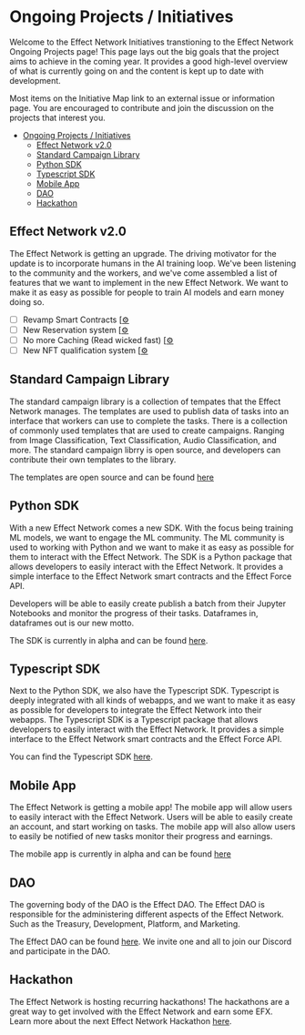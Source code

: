 # Ongoing Projects / Initiatives

Welcome to the Effect Network Initiatives transtioning to the Effect Network Ongoing Projects page! This page lays out the big goals that the project aims to achieve in the coming year.
It provides a good high-level overview of what is currently going on and the content is kept up to date with development.

Most items on the Initiative Map link to an external issue or information page. You are
encouraged to contribute and join the discussion on the projects that interest
you.

<!-- TOC -->
- [Ongoing Projects / Initiatives](#ongoing-projects--initiatives)
  - [Effect Network v2.0](#effect-network-v20)
  - [Standard Campaign Library](#standard-campaign-library)
  - [Python SDK](#python-sdk)
  - [Typescript SDK](#typescript-sdk)
  - [Mobile App](#mobile-app)
  - [DAO](#dao)
  - [Hackathon](#hackathon)
<!-- /TOC -->

## Effect Network v2.0

The Effect Network is getting an upgrade.
The driving motivator for the update is to incorporate humans in the AI training loop.
We've been listening to the community and the workers, and we've come assembled a list of features that we want to implement in the new Effect Network.
We want to make it as easy as possible for people to train AI models and earn money doing so.

- [ ] Revamp Smart Contracts [[⚙](https://github.com/effectai)
- [ ] New Reservation system [[⚙](https://github.com/effectai)
- [ ] No more Caching (Read wicked fast) [[⚙](https://github.com/effectai)
- [ ] New NFT qualification system [[⚙](https://github.com/effectai)

## Standard Campaign Library

The standard campaign library is a collection of tempates that the Effect Network manages.
The templates are used to publish data of tasks into an interface that workers can use to complete the tasks.
There is a collection of commonly used templates that are used to create campaigns.
Ranging from Image Classification, Text Classification, Audio Classification, and more.
The standard campaign librry is open source, and developers can contribute their own templates to the library.

The templates are open source and can be found [here](https://github.com/effectai/)

## Python SDK

With a new Effect Network comes a new SDK. With the focus being training ML models, we want to engage the ML community. The ML community is used to working with Python and we want to make it as easy as possible for them to interact with the Effect Network.
The SDK is a Python package that allows developers to easily interact with the Effect Network. It provides a simple interface to the Effect Network smart contracts and the Effect Force API.

Developers will be able to easily create publish a batch from their Jupyter Notebooks and monitor the progress of their tasks. Dataframes in, dataframes out is our new motto.

The SDK is currently in alpha and can be found [here](https://github.com/effectai).

## Typescript SDK

Next to the Python SDK, we also have the Typescript SDK.
Typescript is deeply integrated with all kinds of webapps, and we want to make it as easy as possible for developers to integrate the Effect Network into their webapps.
The Typescript SDK is a Typescript package that allows developers to easily interact with the Effect Network. It provides a simple interface to the Effect Network smart contracts and the Effect Force API.

You can find the Typescript SDK [here](https://github.com/effectai/effect-js).

## Mobile App

The Effect Network is getting a mobile app! The mobile app will allow users to easily interact with the Effect Network. Users will be able to easily create an account, and start working on tasks. The mobile app will also allow users to easily be notified of new tasks monitor their progress and earnings.

The mobile app is currently in alpha and can be found [here](https://github.com/effectai/)

## DAO

The governing body of the DAO is the Effect DAO. The Effect DAO is responsible for the administering different aspects of the Effect Network. Such as the Treasury, Development, Platform, and Marketing.

The Effect DAO can be found [here](https://dao.effect.network).
We invite one and all to join our Discord and participate in the DAO.

## Hackathon

The Effect Network is hosting recurring hackathons!
The hackathons are a great way to get involved with the Effect Network and earn some EFX.
Learn more about the next Effect Network Hackathon [here](https://effect.network/hackathon).
